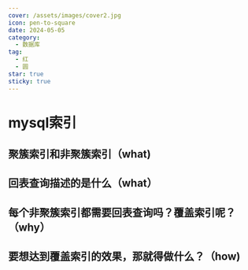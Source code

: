 ```yaml
---
cover: /assets/images/cover2.jpg
icon: pen-to-square
date: 2024-05-05
category:
  - 数据库
tag:
  - 红
  - 圆
star: true
sticky: true
---
```

# mysql索引


## 聚簇索引和非聚簇索引（what)
## 回表查询描述的是什么（what）

## 每个非聚簇索引都需要回表查询吗？覆盖索引呢？（why）

## 要想达到覆盖索引的效果，那就得做什么？（how)
